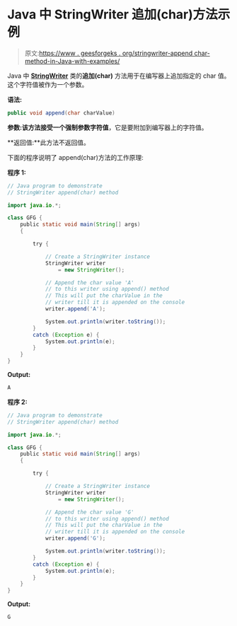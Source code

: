 # Java 中 StringWriter 追加(char)方法示例

> 原文:[https://www . geesforgeks . org/stringwriter-append char-method-in-Java-with-examples/](https://www.geeksforgeeks.org/stringwriter-appendchar-method-in-java-with-examples/)

Java 中 **[StringWriter](https://www.geeksforgeeks.org/java-io-stringwriter-class-in-java/)** 类的**追加(char)** 方法用于在编写器上追加指定的 char 值。这个字符值被作为一个参数。

**语法:**

```java
public void append(char charValue)
```

**参数:**该方法接受一个强制参数**字符值**，它是要附加到编写器上的字符值。

**返回值:**此方法不返回值。

下面的程序说明了 append(char)方法的工作原理:

**程序 1:**

```java
// Java program to demonstrate
// StringWriter append(char) method

import java.io.*;

class GFG {
    public static void main(String[] args)
    {

        try {

            // Create a StringWriter instance
            StringWriter writer
                = new StringWriter();

            // Append the char value 'A'
            // to this writer using append() method
            // This will put the charValue in the
            // writer till it is appended on the console
            writer.append('A');

            System.out.println(writer.toString());
        }
        catch (Exception e) {
            System.out.println(e);
        }
    }
}
```

**Output:**

```java
A

```

**程序 2:**

```java
// Java program to demonstrate
// StringWriter append(char) method

import java.io.*;

class GFG {
    public static void main(String[] args)
    {

        try {

            // Create a StringWriter instance
            StringWriter writer
                = new StringWriter();

            // Append the char value 'G'
            // to this writer using append() method
            // This will put the charValue in the
            // writer till it is appended on the console
            writer.append('G');

            System.out.println(writer.toString());
        }
        catch (Exception e) {
            System.out.println(e);
        }
    }
}
```

**Output:**

```java
G

```